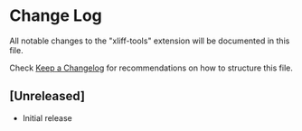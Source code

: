 # Change Log

All notable changes to the "xliff-tools" extension will be documented in this file.

Check [Keep a Changelog](http://keepachangelog.com/) for recommendations on how to structure this file.

## [Unreleased]

- Initial release
